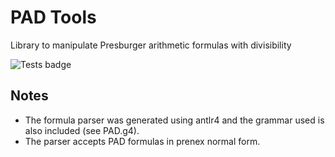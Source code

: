 # PAD Tools
Library to manipulate Presburger arithmetic formulas with divisibility

![Tests badge](https://github.com/UA-FOTS/pad-tools/actions/workflows/main.yml/badge.svg)

## Notes
- The formula parser was generated using antlr4 and the grammar used is also
  included (see PAD.g4).
- The parser accepts PAD formulas in prenex normal form.
